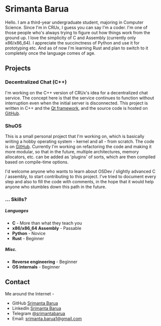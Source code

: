 # Srimanta Barua

Hello. I am a third-year undergraduate student, majoring in Computer Science. Since I'm in CRUx, I guess you can say I'm a coder. I'm one of those people who's always trying to figure out how things work from the ground up. I love the simplicity of C and Assembly (currently only x86/x86_64). I appreciate the succinctness of Python and use it for prototyping etc. And as of now I'm learning Rust and plan to switch to it completely once the language comes of age.

## Projects

### Decentralized Chat (C++)

I'm working on the C++ version of CRUx's idea for a decentralized chat service. The concept here is that the service continues to function without interruption even when the initial server is disconnected. This project is written in C++ and the [Qt framework](https://www.qt.io/), and the source code is hosted on [GitHub](https://github.com/CRUx-BPHC/DecentralizedChat).

### ShuOS

This is a small personal project that I'm working on, which is basically writing a hobby operating system - kernel and all - from scratch. The code is on [GitHub](https://github.com/SrimantaBarua/ShuOS). Currently I'm working on refactoring the code and making it more modular, so that in the future, multiple architectures, memory allocators, etc. can be added as 'plugins' of sorts, which are then compiled based on compile-time options.

I'd welcome anyone who wants to learn about OSDev / slightly advanced C / assembly, to start contributing to this project. I've tried to document every step and also to fill the code with comments, in the hope that it would help anyone who stumbles down this path in the future.

### ... Skills?
##### Languages
* **C** - More than what they teach you
* **x86/x86_64 Assembly** - Passable
* **Python** - Novice
* **Rust** - Beginner
##### Misc.
* **Reverse engineering** - Beginner
* **OS internals** - Beginner

## Contact

Me around the Internet -
* GitHub [Srimanta Barua](https://github.com/SrimantaBarua)
* LinkedIn [Srimanta Barua](https://www.linkedin.com/in/srimanta-barua)
* Telegram [@srimantabarua](https://t.me/srimantabarua)
* Email: [srimanta.barua1@gmail.com](mailto:srimanta.barua1@gmail.com)